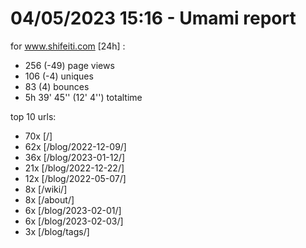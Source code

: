 # 04/05/2023 15:16 - Umami report
for www.shifeiti.com [24h] :

 - 256 (-49) page views
 - 106 (-4) uniques
 - 83 (4) bounces
 - 5h 39' 45'' (12' 4'') totaltime


top 10 urls:
 - 70x [/]
 - 62x [/blog/2022-12-09/]
 - 36x [/blog/2023-01-12/]
 - 21x [/blog/2022-12-22/]
 - 12x [/blog/2022-05-07/]
 - 8x [/wiki/]
 - 8x [/about/]
 - 6x [/blog/2023-02-01/]
 - 6x [/blog/2023-02-03/]
 - 3x [/blog/tags/]


